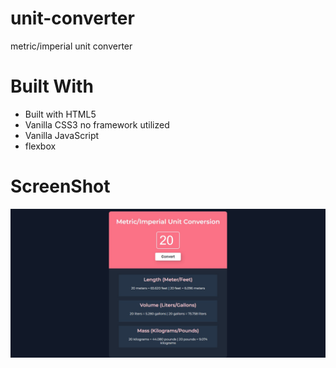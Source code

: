 # unit-converter
 metric/imperial unit converter


# Built With
- Built with HTML5
- Vanilla CSS3 no framework utilized
- Vanilla JavaScript
- flexbox

# ScreenShot
![image](FireShot%20Capture%20unit-conversn.netlify.app.jpg)